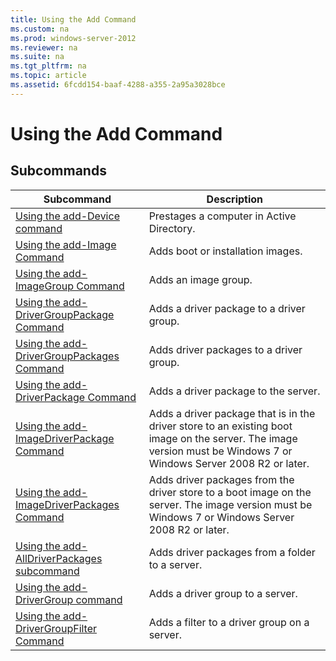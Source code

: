 ```yaml
---
title: Using the Add Command
ms.custom: na
ms.prod: windows-server-2012
ms.reviewer: na
ms.suite: na
ms.tgt_pltfrm: na
ms.topic: article
ms.assetid: 6fcdd154-baaf-4288-a355-2a95a3028bce
---
```

# Using the Add Command
  
## Subcommands  
  
|Subcommand|Description|  
|--------------|---------------|  
|[Using the add-Device command](../Topic/Using-the-add-Device-command.md)|Prestages a computer in Active Directory.|  
|[Using the add-Image Command](../Topic/Using-the-add-Image-Command.md)|Adds boot or installation images.|  
|[Using the add-ImageGroup Command](../Topic/Using-the-add-ImageGroup-Command.md)|Adds an image group.|  
|[Using the add-DriverGroupPackage Command](../Topic/Using-the-add-DriverGroupPackage-Command.md)|Adds a driver package to a driver group.|  
|[Using the add-DriverGroupPackages Command](../Topic/Using-the-add-DriverGroupPackages-Command.md)|Adds driver packages to a driver group.|  
|[Using the add-DriverPackage Command](../Topic/Using-the-add-DriverPackage-Command.md)|Adds a driver package to the server.|  
|[Using the add-ImageDriverPackage Command](../Topic/Using-the-add-ImageDriverPackage-Command.md)|Adds a driver package that is in the driver store to an existing boot image on the server. The image version must be Windows 7 or Windows Server 2008 R2 or later.|  
|[Using the add-ImageDriverPackages Command](../Topic/Using-the-add-ImageDriverPackages-Command.md)|Adds driver packages from the driver store to a boot image on the server. The image version must be Windows 7 or Windows Server 2008 R2 or later.|  
|[Using the add-AllDriverPackages subcommand](../Topic/Using-the-add-AllDriverPackages-subcommand.md)|Adds driver packages from a folder to a server.|  
|[Using the add-DriverGroup command](../Topic/Using-the-add-DriverGroup-command.md)|Adds a driver group to a server.|  
|[Using the add-DriverGroupFilter Command](../Topic/Using-the-add-DriverGroupFilter-Command.md)|Adds a filter to a driver group on a server.|  
  
